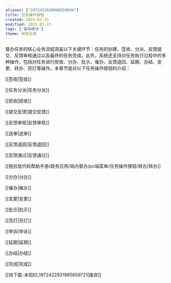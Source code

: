 ```yaml
---
aliases: ["1972422630096559694"]
title: 任务操作按钮
created: 2025-07-15
modified: 2025-07-15
tags: ['基础模块']
theme: 政务应用
---
```


督办任务的核心业务流程涵盖以下关键环节：任务的创建、签收、分派、反馈提交、反馈审核通过以及最终的任务完成。此外，系统还支持对任务执行过程中的多种操作，包括对任务进行拒收、分办、批示、催办、反馈退回、延期、办结、变更、转办、亮灯等操作。本章节是对以下任务操作按钮的介绍：

[[签收|签收]]

[[任务分派|任务分派]]

[[拒收|拒收]]

[[提交反馈|提交反馈]]

[[反馈审核|反馈审核]]

[[送审|送审]]

[[反馈退回|反馈退回]]

[[反馈通过|反馈通过]]

[[拖拉低代码帮助手册/政务应用/局内督办/pc端菜单/任务操作按钮/转办|转办]]

[[分办|分办]]

[[催办|催办]]

[[变更|变更]]

[[批示|批示]]

[[亮灯|亮灯]]

[[申诉|申诉]]

[[延期|延期]]

[[办结|办结]]

[[完成|完成]]

[[待下载-未知ID_1972422931985659721|废弃]]